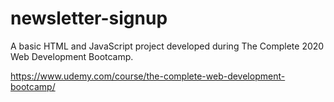 # newsletter-signup

A basic HTML and JavaScript project developed during The Complete 2020 Web Development Bootcamp.

https://www.udemy.com/course/the-complete-web-development-bootcamp/
